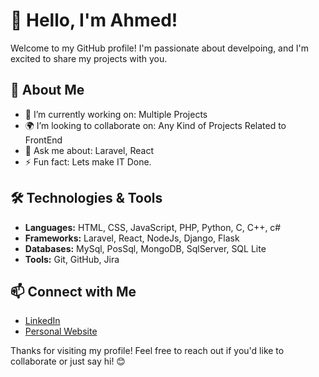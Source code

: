 # 👋 Hello, I'm Ahmed!

Welcome to my GitHub profile! I'm passionate about develpoing, and I'm excited to share my projects with you.

## 🌱 About Me

- 🔭 I’m currently working on: Multiple Projects
- 🌍 I’m looking to collaborate on: Any Kind of Projects Related to FrontEnd
- 💬 Ask me about: Laravel, React
- ⚡ Fun fact: Lets make IT Done.

## 🛠️ Technologies & Tools

- **Languages:** HTML, CSS, JavaScript, PHP, Python, C, C++, c#
- **Frameworks:** Laravel, React, NodeJs, Django, Flask 
- **Databases:** MySql, PosSql, MongoDB, SqlServer, SQL Lite 
- **Tools:** Git, GitHub, Jira

## 📫 Connect with Me

- [LinkedIn](https://www.linkedin.com/in/ahmed-harris-364a201b1/)
- [Personal Website](https://ahmedharris.me)

Thanks for visiting my profile! Feel free to reach out if you'd like to collaborate or just say hi! 😊
